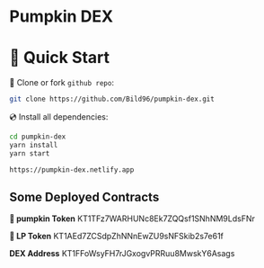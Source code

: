 # Pumpkin DEX

# 🚀 Quick Start

📄 Clone or fork `github repo`:

```sh
git clone https://github.com/Bild96/pumpkin-dex.git
```

💿 Install all dependencies:

```sh
cd pumpkin-dex
yarn install
yarn start
```

``` live demo
https://pumpkin-dex.netlify.app
```

## Some Deployed Contracts
**🎃 pumpkin Token**
KT1TFz7WARHUNc8Ek7ZQQsf1SNhNM9LdsFNr

**🫰 LP Token**
KT1AEd7ZCSdpZhNNnEwZU9sNFSkib2s7e61f

**DEX Address**
KT1FFoWsyFH7rJGxogvPRRuu8MwskY6Asags
